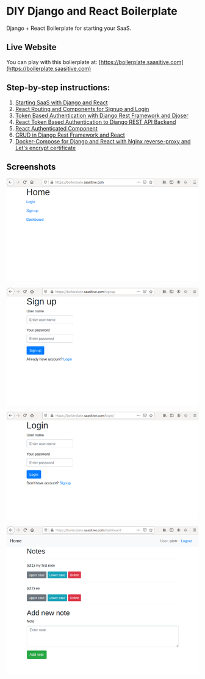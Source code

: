 # DIY Django and React Boilerplate

Django + React Boilerplate for starting your SaaS.

## Live Website

You can play with this bolierplate at: [https://boilerplate.saasitive.com](https://boilerplate.saasitive.com)

## Step-by-step instructions:
1. [Starting SaaS with Django and React](https://saasitive.com/tutorial/django-react-boilerplate-saas/) 
2. [React Routing and Components for Signup and Login](https://saasitive.com/tutorial/react-routing-components-signup-login/)
3. [Token Based Authentication with Django Rest Framework and Djoser](https://saasitive.com/tutorial/token-based-authentication-django-rest-framework-djoser/)
4. [React Token Based Authentication to Django REST API Backend](https://saasitive.com/tutorial/react-token-based-authentication-django/)
5. [React Authenticated Component](https://saasitive.com/tutorial/react-authenticated-component/) 
6. [CRUD in Django Rest Framework and React](https://saasitive.com/tutorial/crud-django-rest-framework-react/)
7. [Docker-Compose for Django and React with Nginx reverse-proxy and Let's encrypt certificate](https://saasitive.com/tutorial/docker-compose-django-react-nginx-let-s-encrypt/)

## Screenshots

<kbd><img src="https://raw.githubusercontent.com/saasitive/media/main/home_view.png" /></kbd>

<kbd><img src="https://raw.githubusercontent.com/saasitive/media/main/signup.png" /></kbd>

<kbd><img src="https://raw.githubusercontent.com/saasitive/media/main/login.png" /></kbd>

<kbd><img src="https://raw.githubusercontent.com/saasitive/media/main/dashboard.png" /></kbd>
